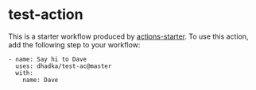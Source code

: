 # test-action

This is a starter workflow produced by [actions-starter](https://www.npmjs.com/package/actions-starter). To use this action, add the following step to your workflow:
```
- name: Say hi to Dave
  uses: dhadka/test-ac@master
  with:
    name: Dave
```

